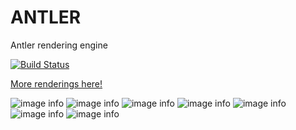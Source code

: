 # ANTLER
Antler rendering engine

[![Build Status](https://travis-ci.org/FreddyWordingham/arctk.svg?branch=master)](https://travis-ci.org/FreddyWordingham/arctk)

[More renderings here!](https://www.instagram.com/____f.r.e.d.d.y____/)
<!-- ![image info](./res/renders/persp.png) -->
![image info](https://github.com/FreddyWordingham/antler/blob/master/res/renders/antler.png)
![image info](https://github.com/FreddyWordingham/antler/blob/master/res/renders/antler.png)
![image info](https://github.com/FreddyWordingham/antler/blob/master/res/renders/antler.png)
![image info](https://github.com/FreddyWordingham/antler/blob/master/res/renders/antler.png)
![image info](https://github.com/FreddyWordingham/antler/blob/master/res/renders/antler.png)
![image info](https://github.com/FreddyWordingham/antler/blob/master/res/renders/antler.png)
![image info](https://github.com/FreddyWordingham/antler/blob/master/res/renders/antler.png)

<!-- ![image info](./res/animations/dino.gif) -->
<!-- ![image info](./res/animations/shatter.gif) -->
